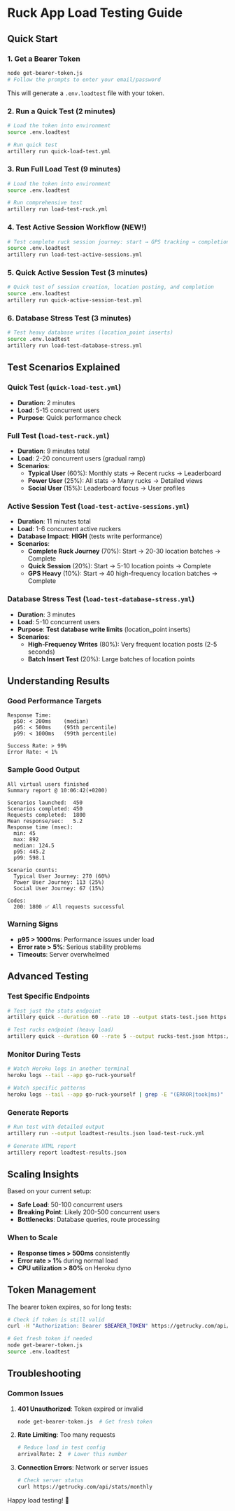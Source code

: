 # Ruck App Load Testing Guide

## Quick Start

### 1. Get a Bearer Token
```bash
node get-bearer-token.js
# Follow the prompts to enter your email/password
```

This will generate a `.env.loadtest` file with your token.

### 2. Run a Quick Test (2 minutes)
```bash
# Load the token into environment
source .env.loadtest

# Run quick test
artillery run quick-load-test.yml
```

### 3. Run Full Load Test (9 minutes)
```bash
# Load the token into environment  
source .env.loadtest

# Run comprehensive test
artillery run load-test-ruck.yml
```

### 4. Test Active Session Workflow (NEW!)
```bash
# Test complete ruck session journey: start → GPS tracking → completion
source .env.loadtest
artillery run load-test-active-sessions.yml
```

### 5. Quick Active Session Test (3 minutes)
```bash
# Quick test of session creation, location posting, and completion
source .env.loadtest  
artillery run quick-active-session-test.yml
```

### 6. Database Stress Test (3 minutes)
```bash
# Test heavy database writes (location_point inserts)
source .env.loadtest
artillery run load-test-database-stress.yml
```

## Test Scenarios Explained

### Quick Test (`quick-load-test.yml`)
- **Duration**: 2 minutes
- **Load**: 5-15 concurrent users
- **Purpose**: Quick performance check

### Full Test (`load-test-ruck.yml`)
- **Duration**: 9 minutes total
- **Load**: 2-20 concurrent users (gradual ramp)
- **Scenarios**:
  - **Typical User** (60%): Monthly stats → Recent rucks → Leaderboard
  - **Power User** (25%): All stats → Many rucks → Detailed views
  - **Social User** (15%): Leaderboard focus → User profiles

### Active Session Test (`load-test-active-sessions.yml`)
- **Duration**: 11 minutes total
- **Load**: 1-6 concurrent active ruckers
- **Database Impact**: **HIGH** (tests write performance)
- **Scenarios**:
  - **Complete Ruck Journey** (70%): Start → 20-30 location batches → Complete
  - **Quick Session** (20%): Start → 5-10 location points → Complete  
  - **GPS Heavy** (10%): Start → 40 high-frequency location batches → Complete

### Database Stress Test (`load-test-database-stress.yml`)
- **Duration**: 3 minutes
- **Load**: 5-10 concurrent users
- **Purpose**: **Test database write limits** (location_point inserts)
- **Scenarios**:
  - **High-Frequency Writes** (80%): Very frequent location posts (2-5 seconds)
  - **Batch Insert Test** (20%): Large batches of location points

## Understanding Results

### Good Performance Targets
```
Response Time:
  p50: < 200ms    (median)
  p95: < 500ms    (95th percentile)  
  p99: < 1000ms   (99th percentile)

Success Rate: > 99%
Error Rate: < 1%
```

### Sample Good Output
```
All virtual users finished
Summary report @ 10:06:42(+0200)

Scenarios launched:  450
Scenarios completed: 450
Requests completed:  1800
Mean response/sec:   5.2
Response time (msec):
  min: 45
  max: 892
  median: 124.5
  p95: 445.2
  p99: 598.1

Scenario counts:
  Typical User Journey: 270 (60%)
  Power User Journey: 113 (25%)
  Social User Journey: 67 (15%)

Codes:
  200: 1800 ✅ All requests successful
```

### Warning Signs
- **p95 > 1000ms**: Performance issues under load
- **Error rate > 5%**: Serious stability problems
- **Timeouts**: Server overwhelmed

## Advanced Testing

### Test Specific Endpoints
```bash
# Test just the stats endpoint
artillery quick --duration 60 --rate 10 --output stats-test.json https://getrucky.com/api/stats/monthly

# Test rucks endpoint (heavy load)
artillery quick --duration 60 --rate 5 --output rucks-test.json https://getrucky.com/api/rucks?limit=20
```

### Monitor During Tests
```bash
# Watch Heroku logs in another terminal
heroku logs --tail --app go-ruck-yourself

# Watch specific patterns
heroku logs --tail --app go-ruck-yourself | grep -E "(ERROR|took|ms)"
```

### Generate Reports
```bash
# Run test with detailed output
artillery run --output loadtest-results.json load-test-ruck.yml

# Generate HTML report
artillery report loadtest-results.json
```

## Scaling Insights

Based on your current setup:

- **Safe Load**: 50-100 concurrent users
- **Breaking Point**: Likely 200-500 concurrent users  
- **Bottlenecks**: Database queries, route processing

### When to Scale
- **Response times > 500ms** consistently
- **Error rate > 1%** during normal load
- **CPU utilization > 80%** on Heroku dyno

## Token Management

The bearer token expires, so for long tests:

```bash
# Check if token is still valid
curl -H "Authorization: Bearer $BEARER_TOKEN" https://getrucky.com/api/stats/monthly

# Get fresh token if needed
node get-bearer-token.js
source .env.loadtest
```

## Troubleshooting

### Common Issues

1. **401 Unauthorized**: Token expired or invalid
   ```bash
   node get-bearer-token.js  # Get fresh token
   ```

2. **Rate Limiting**: Too many requests
   ```bash
   # Reduce load in test config
   arrivalRate: 2  # Lower this number
   ```

3. **Connection Errors**: Network or server issues
   ```bash
   # Check server status
   curl https://getrucky.com/api/stats/monthly
   ```

Happy load testing! 🚀
